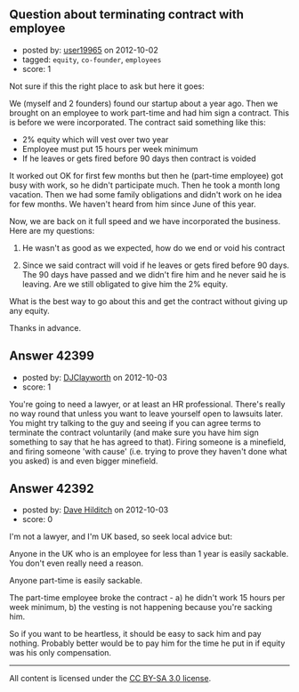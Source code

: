 ## Question about terminating contract with employee

- posted by: [user19965](https://stackexchange.com/users/-1/19965-user19965) on 2012-10-02
- tagged: `equity`, `co-founder`, `employees`
- score: 1

Not sure if this the right place to ask but here it goes:

We (myself and 2 founders) found our startup about a year ago. Then we brought on an employee to work part-time and had him sign a contract. This is before we were incorporated. The contract said something like this:

 - 2% equity which will vest over two year 
 - Employee must put 15 hours per week minimum
 - If he leaves or gets fired before 90 days then contract is voided

It worked out OK for first few months but then he (part-time employee) got busy with work, so he didn't participate much. Then he took a month long vacation. Then we had some family obligations and didn't work on he idea for few months. We haven't heard from him since June of this year. 

Now, we are back on it full speed and we have incorporated the business. Here are my questions:

1. He wasn't as good as we expected, how do we end or void his contract

2. Since we said contract will void if he leaves or gets fired before 90 days. The 90 days have passed and we didn't fire him and he never said he is leaving. Are we still obligated to give him the 2% equity.

What is the best way to go about this and get the contract without giving up any equity. 



Thanks in advance.




## Answer 42399

- posted by: [DJClayworth](https://stackexchange.com/users/-1/12762-djclayworth) on 2012-10-03
- score: 1

You're going to need a lawyer, or at least an HR professional. There's really no way round that unless you want to leave yourself open to lawsuits later. You might try talking to the guy and seeing if you can agree terms to terminate the contract voluntarily (and make sure you have him sign something to say that he has agreed to that). Firing someone is a minefield, and firing someone 'with cause' (i.e. trying to prove they haven't done what you asked) is and even bigger minefield.


## Answer 42392

- posted by: [Dave Hilditch](https://stackexchange.com/users/-1/19968-dave-hilditch) on 2012-10-03
- score: 0

I'm not a lawyer, and I'm UK based, so seek local advice but:

Anyone in the UK who is an employee for less than 1 year is easily sackable. You don't even really need a reason.

Anyone part-time is easily sackable.

The part-time employee broke the contract - a) he didn't work 15 hours per week minimum, b) the vesting is not happening because you're sacking him.

So if you want to be heartless, it should be easy to sack him and pay nothing. Probably better would be to pay him for the time he put in if equity was his only compensation.



---

All content is licensed under the [CC BY-SA 3.0 license](https://creativecommons.org/licenses/by-sa/3.0/).
